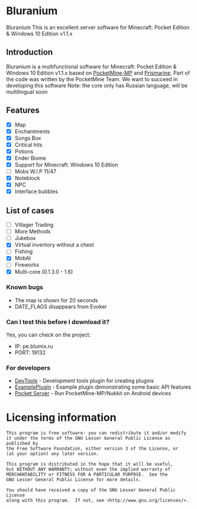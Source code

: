 # Bluranium
Bluranium This is an excellent server software for Minecraft: Pocket Edition & Windows 10 Edition v1.1.x

## Introduction
Bluranium is a multifunctional software for Minecraft: Pocket Edition & Windows 10 Edition v1.1.x based on [PocketMine-MP](https://github.com/pmmp/PocketMine-MP) and [Prismarine](https://github.com/PrismarineMC/Prismarine).
Part of the code was written by the PocketMine Team.
We want to succeed in developing this software
Note: the core only has Russian language, will be multilingual soon

## Features
- [x] Map
- [x] Enchantments
- [x] Songs Box
- [x] Critical hits
- [x] Potions
- [x] Ender Biome
- [x] Support for Minecraft: Windows 10 Edition
- [ ] Mobs W.I.P 11/47
- [x] Noteblock
- [x] NPC
- [x] Interface bubbles

## List of cases
- [ ] Villager Trading
- [ ] More Methods
- [ ] Jukebox
- [x] Virtual inventory without a chest
- [ ] Fishing
- [x] MobAI
- [ ] Fireworks
- [x] Multi-core (0.1.3.0 - 1.6)

### Known bugs
* The map is shown for 20 seconds
* DATE_FLAGS disappears from Evoker

### Can I test this before I download it?
Yes, you can check on the project:

* IP: pe.blumix.ru
* PORT: 19132

### For developers
 * [DevTools](https://github.com/pmmp/PocketMine-DevTools/) - Development tools plugin for creating plugins
 * [ExamplePlugin](https://github.com/pmmp/ExamplePlugin/) - Example plugin demonstrating some basic API features
 * [Pocket Server](https://github.com/fengberd/MinecraftPEServer) - Run PocketMine-MP/Nukkit on Android devices

# Licensing information

	This program is free software: you can redistribute it and/or modify
	it under the terms of the GNU Lesser General Public License as published by
	the Free Software Foundation, either version 3 of the License, or
	(at your option) any later version.

	This program is distributed in the hope that it will be useful,
	but WITHOUT ANY WARRANTY; without even the implied warranty of
	MERCHANTABILITY or FITNESS FOR A PARTICULAR PURPOSE.  See the
	GNU Lesser General Public License for more details.

	You should have received a copy of the GNU Lesser General Public License
	along with this program.  If not, see <http://www.gnu.org/licenses/>.

